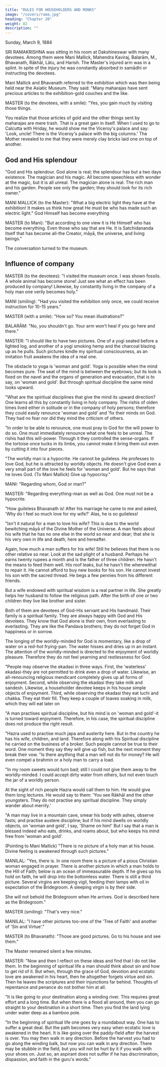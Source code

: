 ```yaml
---
title: "RULES FOR HOUSEHOLDERS AND MONKS"
image: "/covers/rama.jpg"
heading: "Chapter 20"
weight: 82
description: ""
---
```




Sunday, March 9, 1884

SRI RAMAKRISHNA was sitting in his room at Dakshineswar with many devotees. Among them were Mani Mallick, Mahendra Kaviraj, Balarām, M., Bhavanath, Rākhāl, Lātu, and Harish. The Master's injured arm was in a splint. In spite of the injury he was constantly absorbed in samādhi or instructing the devotees.

Mani Mallick and Bhavanath referred to the exhibition which was then being held near the Asiatic Museum. They said: "Many maharajas have sent precious articles to the
exhibition-gold couches and the like.

MASTER (to the devotees, with a smile): "Yes, you gain much by visiting those things.

You realize that those articles of gold and the other things sent by maharajas are mere trash. That is a great gain in itself. When I used to go to Calcutta with Hriday, he would show me the Viceroy's palace and say: 'Look, uncle! There is the Viceroy's palace with the big columns.' The Mother revealed to me that they were merely clay bricks laid one on top of another.

## God and His splendour

"God and His splendour. God alone is real; the splendour has but a two days existence. The magician and his magic. All become speechless with wonder at the magic, but it is
all unreal. The magician alone is real. The rich man and his garden. People see only the garden; they should look for its rich owner."

MANI MALLICK (to the Master): "What a big electric light they have at the exhibition! It makes us think how great He must be who has made such an electric light."
God Himself has become everything

MASTER (to Mani): "But according to one view it is He Himself who has become everything. Even those who say that are He. It is Satchidananda Itself that has become
all-the Creator, māyā, the universe, and living beings."

The conversation turned to the museum.


## Influence of company

MASTER (to the devotees): "I visited the museum once. I was shown fossils. A whole animal has become stone! Just see what an effect has been produced by company!
Likewise, by constantly living in the company of a holy man one verily becomes holy."

MANI (smiling): "Had you visited the exhibition only once, we could receive instruction for 10-15 years."

MASTER (with a smile): "How so? You mean illustrations?"

BALARĀM: "No, you shouldn't go. Your arm won't heal if you go here and there."

MASTER: "I should like to have two pictures. One of a yogi seated before a lighted log, and another of a yogi smoking hemp and the charcoal blazing up as he pulls. Such
pictures kindle my spiritual consciousness, as an imitation fruit awakens the idea of a real one.

The obstacle to yoga is 'woman and gold'. Yoga is possible when the mind becomes pure. The seat of the mind is between the eyebrows; but its look is fixed on the navel
and the organs of generation and evacuation, that is to say, on 'woman and gold'. But through spiritual discipline the same mind looks upward.


"What are the spiritual disciplines that give the mind its upward direction? One learns all this by constantly living in holy company. The rishis of olden times lived either in solitude or in the company of holy persons; therefore they could easily renounce 'woman
and gold' and 'fix their minds on God. They had no fear nor did they mind the criticism
of others.


"In order to be able to renounce, one must pray to God for the will power to do so. One must immediately renounce what one feels to be unreal. The rishis had this will-power.
Through it they controlled the sense-organs. If the tortoise once tucks in its limbs, you cannot make it bring them out even by cutting it into four pieces.

"The worldly man is a hypocrite. He cannot be guileless. He professes to love God, but
he is attracted by worldly objects. He doesn't give God even a very small part of the
love he feels for 'woman and gold'. But he says that he loves God. (To Mani Mallick)
Give up hypocrisy."

MANI: "Regarding whom, God or man?"

MASTER: "Regarding everything-man as well as God. One must not be a hypocrite.

"How guileless Bhavanath is! After his marriage he came to me and asked, 'Why do I feel so much love for my wife?' Alas, he is so guileless!

"Isn't it natural for a man to love his wife? This is due to the world bewitching māyā of the Divine Mother of the Universe. A man feels about his wife that he has no one else in the world so near and dear; that she is his very own in life and death, here and
hereafter.

Again, how much a man suffers for his wife! Still he believes that there is no other relative so near. Look at the sad plight of a husband. Perhaps he earns twenty rupees a
month and is the father of three children. He hasn't the means to feed them well. His roof leaks, but he hasn't the wherewithal to repair it. He cannot afford to buy new books
for his son. He cannot invest his son with the sacred thread. He begs a few pennies from his different friends.


But a wife endowed with spiritual wisdom is a real partner in life. She greatly helps her husband to follow the religious path. After the birth of one or two children they live like brother and sister. 

Both of them are devotees of God-His servant and His handmaid. Their family is a spiritual family. They are always happy with God and His devotees.
They know that God alone is their own, from everlasting to everlasting. They are like
the Pandava brothers; they do not forget God in happiness or in sorrow.

The longing of the worldly-minded for God is momentary, like a drop of water on a red-hot frying-pan. The water hisses and dries up in an instant. The attention of the
worldly-minded is directed to the enjoyment of worldly pleasure. Therefore they do not feel yearning and restlessness for God.


"People may observe the ekadasi in three ways. First, the 'waterless' ekadasi-they are not permitted to drink even a drop of water. Likewise, an all-renouncing religious
mendicant completely gives up all forms of enjoyment. Second, while observing the ekadasi they take milk and sandesh. Likewise, a householder devotee keeps in his
house simple objects of enjoyment. Third, while observing the ekadasi they eat luchi and chakka. They eat their fill. They keep a couple of loaves soaking in milk, which
they will eat later on 

"A man practises spiritual discipline, but his mind is on 'woman and gold'-it is turned toward enjoyment. Therefore, in his case, the spiritual discipline does not produce the
right result.

"Hazra used to practise much japa and austerity here. But in the country he has his wife, children, and land. Therefore along with his Spiritual discipline he carried on the
business of a broker. Such people cannot be true to their word. One moment they say they will give up fish, but the next moment they break their vow.
"Is there anything that a man will not do for money? He will even compel a brahmin or a holy man to carry a load.

"In my room sweets would turn bad; still I could not give them away to the worldly-minded. I could accept dirty water from others, but not even touch the jar of a worldly
person.

At the sight of rich people Hazra would call them to him. He would give them long lectures. He would say to them: 'You see Rākhāl and the other youngsters. They do not
practise any spiritual discipline. They simply wander about merrily.'

"A man may live in a mountain cave, smear his body with ashes, observe fasts; and practise austere discipline; but if his mind dwells on worldly objects, on 'woman and
gold', I say, 'Shame on him!' But I say that a man is blessed indeed who eats, drinks,
and roams about, but who keeps his mind free from 'woman and gold'.

(Pointing to Mani Mallick) "There is no picture of a holy man at his house. Divine feeling
is awakened through such pictures."

MANILAL: "Yes, there is. In one room there is a picture of a pious Christian woman engaged in prayer. There is another picture in which a man holds to the Hill of Faith;
below is an ocean of immeasurable depth. If he gives up his hold on faith, he will drop into the bottomless water. There is still a third picture. Several virgins are keeping vigil, feeding their lamps with oil in expectation of the Bridegroom. A sleeping virgin is by
their side. 

She will not behold the Bridegroom when He arrives. God is described here as the Bridegroom."

MASTER (smiling): "That's very nice."

MANILAL: "I have other pictures too-one of the 'Tree of Faith' and another of 'Sin and Virtue'."

MASTER (to Bhavanath): "Those are good pictures. Go to his house and see them."

The Master remained silent a few minutes.

MASTER: "Now and then I reflect on these ideas and find that I do not like them. In the beginning of spiritual life a man should think about sin and how to get rid of it. But
when, through the grace of God, devotion and ecstatic love are awakened in his heart, then he altogether forgets virtue and sin. Then he leaves the scriptures and their
injunctions far behind. Thoughts of repentance and penance do not bother him at all. 

"It is like going to your destination along a winding river. This requires great effort and a long time. But when there is a flood all around, then you can go straight to your
destination in a short time. Then you find the land lying under water deep as a bamboo pole.

"In the beginning of spiritual life one goes by a roundabout way. One has to suffer a great deal. But the path becomes very easy when ecstatic love is awakened in the
heart. It is like going over the paddy-field after the harvest is over. You may then walk in any direction. Before the harvest you had to go along the winding balk, but now you can walk in any direction. There may be stubble in the field, but you will not be hurt by it if you walk with your shoes on. Just so, an aspirant does not suffer if he has
discrimination, dispassion, and faith in the guru's words."

